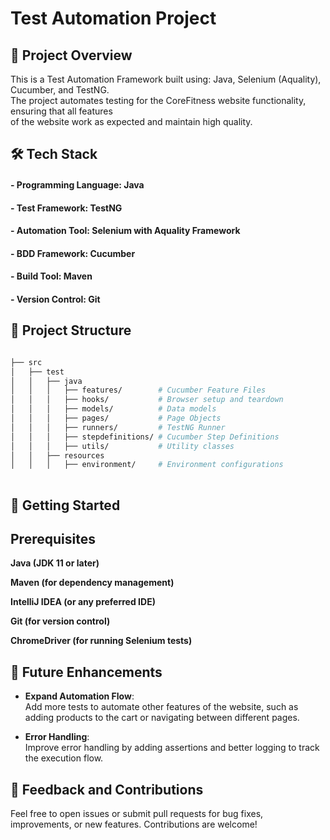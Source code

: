 # Test Automation Project

## 📌 Project Overview ##

This is a Test Automation Framework built using: Java, Selenium (Aquality), Cucumber, and TestNG.  
The project automates testing for the CoreFitness website functionality, ensuring that all features  
of the website work as expected and maintain high quality.  

## 🛠️ Tech Stack ##

#### - Programming Language: Java

#### - Test Framework: TestNG

#### - Automation Tool: Selenium with Aquality Framework

#### - BDD Framework: Cucumber

#### - Build Tool: Maven

#### - Version Control: Git  


## 📁 Project Structure ##


```bash

├── src
│   ├── test
│   │   ├── java
│   │   │   ├── features/        # Cucumber Feature Files
│   │   │   ├── hooks/           # Browser setup and teardown
│   │   │   ├── models/          # Data models
│   │   │   ├── pages/           # Page Objects
│   │   │   ├── runners/         # TestNG Runner
│   │   │   ├── stepdefinitions/ # Cucumber Step Definitions
│   │   │   ├── utils/           # Utility classes
│   │   ├── resources
│   │   │   ├── environment/     # Environment configurations
 
```

## 🚀 Getting Started ##

## Prerequisites ##

**Java (JDK 11 or later)**

**Maven (for dependency management)**

**IntelliJ IDEA (or any preferred IDE)**

**Git (for version control)**

**ChromeDriver (for running Selenium tests)**


## 🌱 Future Enhancements ##

- **Expand Automation Flow**:  
  Add more tests to automate other features of the website, such as adding products to the cart or navigating between different pages.

- **Error Handling**:  
  Improve error handling by adding assertions and better logging to track the execution flow.


## 📣 Feedback and Contributions ##

Feel free to open issues or submit pull requests for bug fixes, improvements, or new features. Contributions are welcome!

